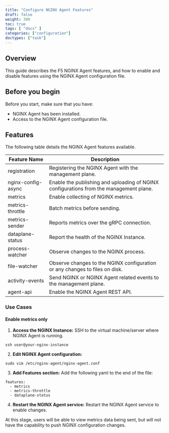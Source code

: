 ```yaml
---
title: "Configure NGINX Agent Features"
draft: false
weight: 300
toc: true
tags: [ "docs" ]
categories: ["configuration"]
doctypes: ["task"]
---
```


## Overview

This guide describes the F5 NGINX Agent features, and how to enable and disable features using the NGINX Agent configuration file.

## Before you begin

Before you start, make sure that you have:

- NGINX Agent has been installed. 
- Access to the NGINX Agent configuration file.


## Features

The following table details the NGINX Agent features available. 

| **Feature Name**      | **Description**      |
| ------------- | ------------- |
| registration | Registering the NGINX Agent with the management plane.|
| nginx-config-async | Enable the publishing and uploading of NGINX configurations from the management plane.|
| metrics | Enable collecting of NGINX metrics.|
| metrics-throttle | Batch metrics before sending.|
| metrics-sender | Reports metrics over the gRPC connection.|
| dataplane-status | Report the health of the NGINX Instance.|
| process-watcher | Observe changes to the NGINX process.|
| file-watcher | Observe changes to the NGINX configuration or any changes to files on disk.|
| activity-events | Send NGINX or NGINX Agent related events to the management plane.|
| agent-api | Enable the NGINX Agent REST API.|


### Use Cases

#### Enable metrics only
1. **Access the NGINX Instance:** SSH to the virtual machine/server where NGINX Agent is running.
```
ssh user@your-nginx-instance
```
2. **Edit NGINX Agent configuration:** 
```
sudo vim /etc/nginx-agent/nginx-agent.conf
```
3. **Add Features section:** Add the following yaml to the end of the file:

```
features:
  - metrics
  - metrics-throttle
  - dataplane-status
``` 

4. **Restart the NGINX Agent service:** Restart the NGINX Agent service to enable changes.

At this stage, users will be able to view metrics data being sent, but will not have the capability to push NGINX configuration changes.

